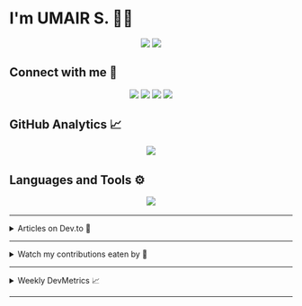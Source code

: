 # I'm UMAIR S. 🧑‍💻

<p align="center">
	<a href="https://github.com/umairshabbir-83"
		><img
			src="https://komarev.com/ghpvc/?style=for-the-badge&username=umairshabbir-83"
	/></a>
	<a href="https://github.com/umairshabbir-83"
		><img
			src="https://wakatime.com/badge/user/921dd2f5-b40c-4c20-a684-53d03b4afbc7.svg?style=for-the-badge"
	/></a>
</p>

## Connect with me 🔗

<p align="center">
	<a href="https://facebook.com/umairshabbir.83"
		><img
			src="https://img.shields.io/badge/-Facebook-1877F2?logo=Facebook&logoColor=FFF&style=for-the-badge"
	/></a>
	<a href="https://instagram.com/umairshabbir.83"
		><img
			src="https://img.shields.io/badge/-Instagram-E4405F?logo=Instagram&logoColor=FFF&style=for-the-badge"
	/></a>
	<a href="https://linkedin.com/in/umairshabbir-83"
		><img
			src="https://img.shields.io/badge/-LinkedIn-0A66C2?logo=LinkedIn&logoColor=FFF&style=for-the-badge"
	/></a>
	<a href="https://twitter.com/umairshabbir_83"
		><img
			src="https://img.shields.io/badge/-Twitter-1DA1F2?logo=Twitter&logoColor=FFF&style=for-the-badge"
	/></a>
</p>

## GitHub Analytics 📈

<p align="center">
	<a href="https://github.com/umairshabbir-83"
		><img
			src="https://github-readme-streak-stats.herokuapp.com/?theme=dark&user=umairshabbir-83"
	/></a>
</p>

## Languages and Tools ⚙

<p align="center">
	<a href="https://github.com/umairshabbir-83"
		><img
			src="https://github-readme-stats-eight-theta.vercel.app/api/top-langs/?layout=compact&theme=dark&username=umairshabbir-83"
	/></a>
</p>

---

<details>
	<summary>Articles on Dev.to 📄</summary>

- [15+ Free Websites and Tools That Seems Illegal to Know!](https://dev.to/umairshabbir_83/15-free-websites-and-tools-that-seems-illegal-to-know-3kpp)
- [k-nearest neighbors algorithm (k-NN)](https://dev.to/umairshabbir_83/k-nearest-neighbors-algorithm-k-nn-46ml)
- [2021: Year in Review](https://dev.to/umairshabbir_83/2021-year-in-review-435p)

</details>

---

<details>
	<summary>Watch my contributions eaten by 🐍</summary>
	<p align="center">
		<a href="https://github.com/umairshabbir-83"
			><img
				src="https://github.com/umairshabbir-83/umairshabbir-83/blob/GIF/github-contribution-grid-snake-dark.svg"
		/></a>
	</p>
</details>

---

<details>
	<summary>Weekly DevMetrics 📈</summary>
<!--START_SECTION:waka-->

```txt
From: 07 April 2024 - To: 14 April 2024

Total Time: 0 secs

No activity tracked
```

<!--END_SECTION:waka-->
</details>

---
